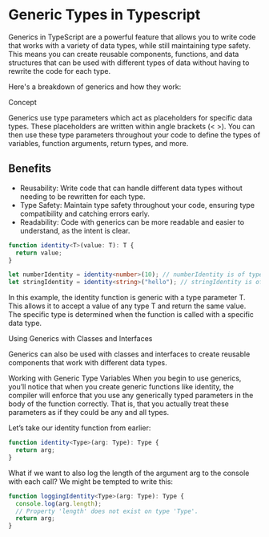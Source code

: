 # Generic Types in Typescript

Generics in TypeScript are a powerful feature that allows you to write code that works with a variety of data types, while still maintaining type safety. This means you can create reusable components, functions, and data structures that can be used with different types of data without having to rewrite the code for each type.

Here's a breakdown of generics and how they work:

Concept

Generics use type parameters which act as placeholders for specific data types.
These placeholders are written within angle brackets (< >).
You can then use these type parameters throughout your code to define the types of variables, function arguments, return types, and more.

## Benefits

- Reusability: Write code that can handle different data types without needing to be rewritten for each type.
- Type Safety: Maintain type safety throughout your code, ensuring type compatibility and catching errors early.
- Readability: Code with generics can be more readable and easier to understand, as the intent is clear.

```ts
function identity<T>(value: T): T {
  return value;
}

let numberIdentity = identity<number>(10); // numberIdentity is of type number
let stringIdentity = identity<string>("hello"); // stringIdentity is of type string
```

In this example, the identity function is generic with a type parameter T. This allows it to accept a value of any type T and return the same value. The specific type is determined when the function is called with a specific data type.

Using Generics with Classes and Interfaces

Generics can also be used with classes and interfaces to create reusable components that work with different data types.

Working with Generic Type Variables
When you begin to use generics, you’ll notice that when you create generic functions like identity, the compiler will enforce that you use any generically typed parameters in the body of the function correctly. That is, that you actually treat these parameters as if they could be any and all types.

Let’s take our identity function from earlier:

```ts
function identity<Type>(arg: Type): Type {
  return arg;
}
```

What if we want to also log the length of the argument arg to the console with each call? We might be tempted to write this:

```ts
function loggingIdentity<Type>(arg: Type): Type {
  console.log(arg.length);
  // Property 'length' does not exist on type 'Type'.
  return arg;
}
```
